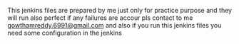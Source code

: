 This jenkins files are prepared by me just only for practice purpose and they will run also perfect 
if any failures are accour pls contact to me gowthamreddy.6991@gmail.com
and also if you run this jenkins files you need some configuration in the jenkins 
